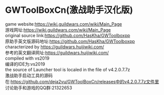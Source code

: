 # GWToolBoxCn(激战助手汉化版)    
game website:https://wiki.guildwars.com/wiki/Main_Page  
游戏网址:https://wiki.guildwars.com/wiki/Main_Page   
original source link:https://github.com/HasKha/GWToolboxpp   
原助手英文版源码地址:https://github.com/HasKha/GWToolboxpp   
characterized by https://guildwars.huijiwiki.com/  
参考的英文翻译网址:https://guildwars.huijiwiki.com/  
compiled with vs2019  
编译的IDE为:vs2019   
the source of Launcher tool is localed  in the file of v4.2.0.7.7z   
激战助手启动工具的源码在:https://github.com/deja2vu/GWToolBoxCn/releases中的v4.2.0.7.7z文件里   
讨论助手和游戏的QQ群:21322653  
